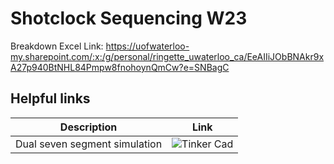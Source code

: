 # Shotclock Sequencing W23

Breakdown Excel Link: https://uofwaterloo-my.sharepoint.com/:x:/g/personal/ringette_uwaterloo_ca/EeAIIiJObBNAkr9xA27p940BtNHL84Pmpw8fnohoynQmCw?e=SNBagC

## Helpful links

|Description                  |Link|
|-----------------------------|--------------------------------------------------------------------------------------|
|Dual seven segment simulation| ![Tinker Cad](https://www.tinkercad.com/things/fW3sE9LRNoG-2-digit-7-segment-display)|
